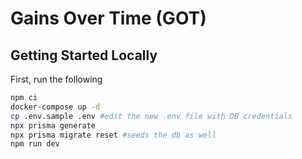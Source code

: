 # Gains Over Time (GOT)

## Getting Started Locally

First, run the following

```bash
npm ci
docker-compose up -d
cp .env.sample .env #edit the new .env file with DB credentials
npx prisma generate
npx prisma migrate reset #seeds the db as well
npm run dev
```
